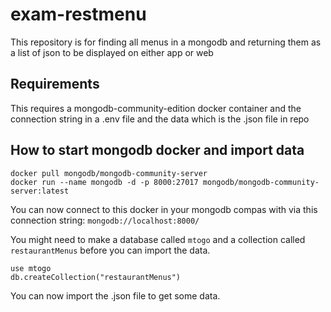 # exam-restmenu
This repository is for finding all menus in a mongodb and returning them as a list of json to be displayed on either app or web

## Requirements
This requires a mongodb-community-edition docker container and the connection string in a .env file and the data which is the .json file in repo

## How to start mongodb docker and import data

```
docker pull mongodb/mongodb-community-server
docker run --name mongodb -d -p 8000:27017 mongodb/mongodb-community-server:latest
```
You can now connect to this docker in your mongodb compas with via this connection string: `mongodb://localhost:8000/`

You might need to make a database called `mtogo` and a collection called `restaurantMenus` before you can import the data.
```
use mtogo
db.createCollection("restaurantMenus")
```
You can now import the .json file to get some data.
